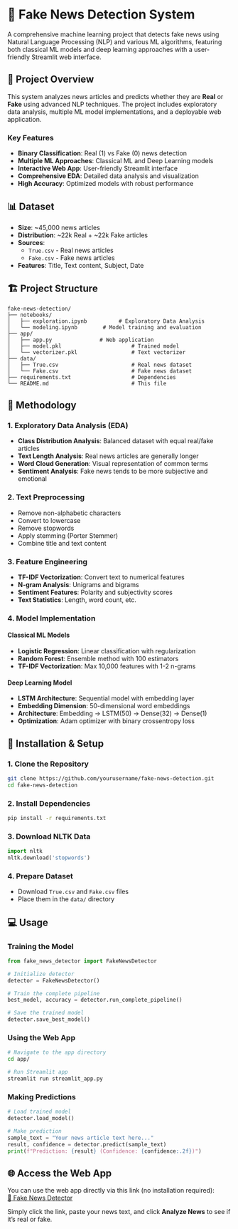 # 📰 Fake News Detection System

A comprehensive machine learning project that detects fake news using Natural Language Processing (NLP) and various ML algorithms, featuring both classical ML models and deep learning approaches with a user-friendly Streamlit web interface.

## 🎯 Project Overview

This system analyzes news articles and predicts whether they are **Real** or **Fake** using advanced NLP techniques. The project includes exploratory data analysis, multiple ML model implementations, and a deployable web application.

### Key Features
- **Binary Classification**: Real (1) vs Fake (0) news detection
- **Multiple ML Approaches**: Classical ML and Deep Learning models
- **Interactive Web App**: User-friendly Streamlit interface
- **Comprehensive EDA**: Detailed data analysis and visualization
- **High Accuracy**: Optimized models with robust performance

## 📊 Dataset

- **Size**: ~45,000 news articles
- **Distribution**: ~22k Real + ~22k Fake articles
- **Sources**: 
  - `True.csv` - Real news articles
  - `Fake.csv` - Fake news articles
- **Features**: Title, Text content, Subject, Date

## 🏗️ Project Structure

```
fake-news-detection/
├── notebooks/
│   ├── exploration.ipynb          # Exploratory Data Analysis
│   └── modeling.ipynb        # Model training and evaluation
├── app/
│   ├── app.py               # Web application
│   ├── model.pkl                      # Trained model
│   └── vectorizer.pkl                 # Text vectorizer
├── data/
│   ├── True.csv                       # Real news dataset
│   └── Fake.csv                       # Fake news dataset
├── requirements.txt                   # Dependencies
└── README.md                          # This file
```

## 🔬 Methodology

### 1. Exploratory Data Analysis (EDA)
- **Class Distribution Analysis**: Balanced dataset with equal real/fake articles
- **Text Length Analysis**: Real news articles are generally longer
- **Word Cloud Generation**: Visual representation of common terms
- **Sentiment Analysis**: Fake news tends to be more subjective and emotional

### 2. Text Preprocessing
- Remove non-alphabetic characters
- Convert to lowercase
- Remove stopwords
- Apply stemming (Porter Stemmer)
- Combine title and text content

### 3. Feature Engineering
- **TF-IDF Vectorization**: Convert text to numerical features
- **N-gram Analysis**: Unigrams and bigrams
- **Sentiment Features**: Polarity and subjectivity scores
- **Text Statistics**: Length, word count, etc.

### 4. Model Implementation

#### Classical ML Models
- **Logistic Regression**: Linear classification with regularization
- **Random Forest**: Ensemble method with 100 estimators
- **TF-IDF Vectorization**: Max 10,000 features with 1-2 n-grams

#### Deep Learning Model
- **LSTM Architecture**: Sequential model with embedding layer
- **Embedding Dimension**: 50-dimensional word embeddings
- **Architecture**: Embedding → LSTM(50) → Dense(32) → Dense(1)
- **Optimization**: Adam optimizer with binary crossentropy loss

## 🚀 Installation & Setup

### 1. Clone the Repository
```bash
git clone https://github.com/yourusername/fake-news-detection.git
cd fake-news-detection
```

### 2. Install Dependencies
```bash
pip install -r requirements.txt
```

### 3. Download NLTK Data
```python
import nltk
nltk.download('stopwords')
```

### 4. Prepare Dataset
- Download `True.csv` and `Fake.csv` files
- Place them in the `data/` directory

## 💻 Usage

### Training the Model
```python
from fake_news_detector import FakeNewsDetector

# Initialize detector
detector = FakeNewsDetector()

# Train the complete pipeline
best_model, accuracy = detector.run_complete_pipeline()

# Save the trained model
detector.save_best_model()
```

### Using the Web App
```bash
# Navigate to the app directory
cd app/

# Run Streamlit app
streamlit run streamlit_app.py
```

### Making Predictions
```python
# Load trained model
detector.load_model()

# Make prediction
sample_text = "Your news article text here..."
result, confidence = detector.predict(sample_text)
print(f"Prediction: {result} (Confidence: {confidence:.2f})")
```

## 🌐 Access the Web App

You can use the web app directly via this link (no installation required):  
[📰 Fake News Detector](https://fake-news-sentiment-detector-using-nlp-with-app-appmaim-zgjrkq.streamlit.app/)

Simply click the link, paste your news text, and click **Analyze News** to see if it’s real or fake.
